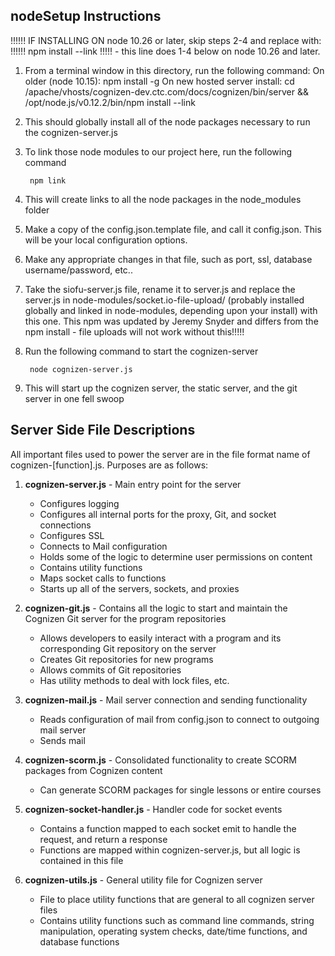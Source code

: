 nodeSetup Instructions
------------------
!!!!!! IF INSTALLING ON node 10.26 or later, skip steps 2-4 and replace with:
!!!!!!  npm install --link !!!!! - this line does 1-4 below on node 10.26 and later.
1. From a terminal window in this directory, run the following command:
        On older (node 10.15):
                npm install -g
        On new hosted server install:
                cd /apache/vhosts/cognizen-dev.ctc.com/docs/cognizen/bin/server && \
                /opt/node.js/v0.12.2/bin/npm install --link

2. This should globally install all of the node packages necessary to run the cognizen-server.js
3. To link those node modules to our project here, run the following command

        npm link

4. This will create links to all the node packages in the node_modules folder
5. Make a copy of the config.json.template file, and call it config.json.  This will be your local configuration options.
6. Make any appropriate changes in that file, such as port, ssl, database username/password, etc..
7. Take the siofu-server.js file, rename it to server.js and replace the server.js in node-modules/socket.io-file-upload/ (probably installed globally and linked in node-modules, depending upon your install) with this one. This npm was updated by Jeremy Snyder and differs from the npm install - file uploads will not work without this!!!!!
8. Run the following command to start the cognizen-server

        node cognizen-server.js

9. This will start up the cognizen server, the static server, and the git server in one fell swoop


Server Side File Descriptions
-----------------------------

All important files used to power the server are in the file format name of cognizen-[function].js.  Purposes are as follows:

1. **cognizen-server.js** - Main entry point for the server
    - Configures logging
    - Configures all internal ports for the proxy, Git, and socket connections
    - Configures SSL
    - Connects to Mail configuration
    - Holds some of the logic to determine user permissions on content
    - Contains utility functions
    - Maps socket calls to functions
    - Starts up all of the servers, sockets, and proxies

2. **cognizen-git.js** - Contains all the logic to start and maintain the Cognizen Git server for the program repositories
    * Allows developers to easily interact with a program and its corresponding Git repository on the server
    * Creates Git repositories for new programs
    * Allows commits of Git repositories
    * Has utility methods to deal with lock files, etc.

3. **cognizen-mail.js** - Mail server connection and sending functionality
    * Reads configuration of mail from config.json to connect to outgoing mail server
    * Sends mail

4. **cognizen-scorm.js** - Consolidated functionality to create SCORM packages from Cognizen content
    * Can generate SCORM packages for single lessons or entire courses

5. **cognizen-socket-handler.js** - Handler code for socket events
    * Contains a function mapped to each socket emit to handle the request, and return a response
    * Functions are mapped within cognizen-server.js, but all logic is contained in this file

6. **cognizen-utils.js** - General utility file for Cognizen server
    * File to place utility functions that are general to all cognizen server files
    * Contains utility functions such as command line commands, string manipulation, operating system checks, date/time functions, and database functions

